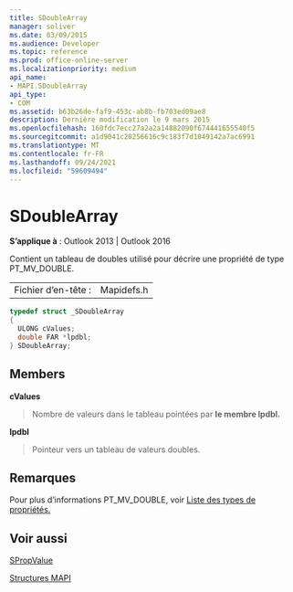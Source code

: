 ```yaml
---
title: SDoubleArray
manager: soliver
ms.date: 03/09/2015
ms.audience: Developer
ms.topic: reference
ms.prod: office-online-server
ms.localizationpriority: medium
api_name:
- MAPI.SDoubleArray
api_type:
- COM
ms.assetid: b63b26de-faf9-453c-ab8b-fb703ed09ae8
description: Dernière modification le 9 mars 2015
ms.openlocfilehash: 160fdc7ecc27a2a2a14882090f674441655540f5
ms.sourcegitcommit: a1d9041c20256616c9c183f7d1049142a7ac6991
ms.translationtype: MT
ms.contentlocale: fr-FR
ms.lasthandoff: 09/24/2021
ms.locfileid: "59609494"
---
```

# <a name="sdoublearray"></a>SDoubleArray

  
  
**S’applique à** : Outlook 2013 | Outlook 2016 
  
Contient un tableau de doubles utilisé pour décrire une propriété de type PT_MV_DOUBLE.
  
|||
|:-----|:-----|
|Fichier d’en-tête :  <br/> |Mapidefs.h  <br/> |
   
```cpp
typedef struct _SDoubleArray
{
  ULONG cValues;
  double FAR *lpdbl;
} SDoubleArray;

```

## <a name="members"></a>Members

 **cValues**
  
> Nombre de valeurs dans le tableau pointées par **le membre lpdbl.** 
    
 **lpdbl**
  
> Pointeur vers un tableau de valeurs doubles.
    
## <a name="remarks"></a>Remarques

Pour plus d’informations PT_MV_DOUBLE, voir [Liste des types de propriétés.](property-types.md)
  
## <a name="see-also"></a>Voir aussi



[SPropValue](spropvalue.md)


[Structures MAPI](mapi-structures.md)

